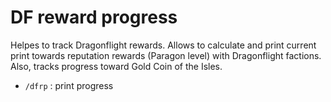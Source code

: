 DF reward progress
=========
Helpes to track Dragonflight rewards.
Allows to calculate and print current print towards reputation rewards (Paragon level) with Dragonflight factions.
Also, tracks progress toward Gold Coin of the Isles.

* `/dfrp` : print progress